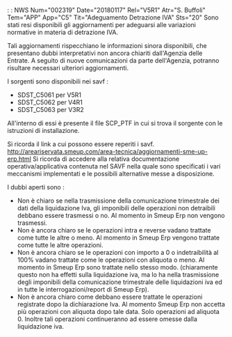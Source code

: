  :  : NWS Num="002319" Date="20180117" Rel="V5R1" Atr="S. Buffoli" Tem="APP" App="C5" Tit="Adeguamento Detrazione IVA" Sts="20"
Sono stati resi disponibili gli aggiornamenti per adeguarsi alle variazioni normative in materia di
detrazione IVA.

Tali aggiornamenti rispecchiano le informazioni sinora disponibili, che presentano dubbi interpretativi non ancora chiariti dall'Agenzia delle Entrate. A seguito di nuove comunicazioni da parte dell'Agenzia, potranno risultare necessari ulteriori aggiornamenti.

I sorgenti sono disponibili nei savf : 
<ul>
<li>SDST_C5061 per V5R1</li>
<li>SDST_C5062 per V4R1</li>
<li>SDST_C5063 per V3R2</li>
</ul>

All'interno di essi è presente il file SCP_PTF in cui si trova il sorgente con le istruzioni di installazione.

Si ricorda il link a cui possono essere reperiti i savf.
http://areariservata.smeup.com/area-tecnica/aggiornamenti-sme-up-erp.html 
Si ricorda di accedere alla relativa documentazione operativa/applicativa contenuta nel SAVF nella
quale sono specificati i vari meccanismi implementati e le possibili alternative messe a disposizione.

I dubbi aperti sono : 
<ul>
<li>Non è chiaro se nella trasmissione della comunicazione trimestrale dei dati della liquidazione
Iva, gli imponibili delle operazioni non detraibili debbano essere trasmessi o no.
Al momento in Smeup Erp non vengono trasmessi.</li>
<li>Non è ancora chiaro se le operazioni intra e reverse vadano trattate come tutte le altre o meno.
Al momento in Smeup Erp vengono trattate come tutte le altre operazioni.</li> <li>Non è ancora chiaro se le operazioni con importo a 0 o indetraibilità al 100% vadano trattate come le operazioni con aliquota o meno. Al momento in Smeup Erp sono trattate nello stesso modo.
(chiaramente questo non ha effetti sulla liquidazione iva, ma lo ha nella trasmissione degli imponibili della comunicazione trimestrale delle liquidazioni iva ed in tutte le interrogazioni/report di Smeup Erp).</li>
<li>Non è ancora chiaro come debbano essere trattate le operazioni registrate dopo la dichiarazione
Iva. Al momento Smeup Erp non accetta più operazioni con aliquota dopo tale data. Solo operazioni ad aliquota 0. Inoltre tali operazioni continueranno ad essere omesse dalla liquidazione iva.</li>
</ul>

